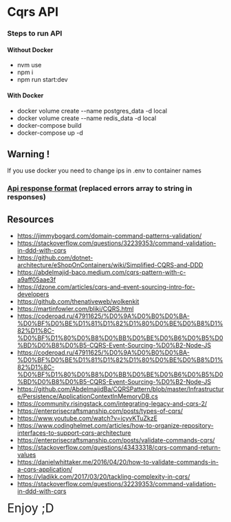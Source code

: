 # Cqrs API

### Steps to run API

#### Without Docker

-   nvm use
-   npm i
-   npm run start:dev

#### With Docker

-   docker volume create --name postgres_data -d local
-   docker volume create --name redis_data -d local
-   docker-compose build
-   docker-compose up -d

## Warning !

If you use docker you need to change ips in .env to container names

### [Api response format](https://github.com/Igrokqq/response-format) (replaced errors array to string in responses)

## Resources

-   https://jimmybogard.com/domain-command-patterns-validation/
-   https://stackoverflow.com/questions/32239353/command-validation-in-ddd-with-cqrs
-   https://github.com/dotnet-architecture/eShopOnContainers/wiki/Simplified-CQRS-and-DDD
-   https://abdelmajid-baco.medium.com/cqrs-pattern-with-c-a9aff05aae3f
-   https://dzone.com/articles/cqrs-and-event-sourcing-intro-for-developers
-   https://github.com/thenativeweb/wolkenkit
-   https://martinfowler.com/bliki/CQRS.html
-   https://coderoad.ru/47911625/%D0%9A%D0%B0%D0%BA-%D0%BF%D0%BE%D1%81%D1%82%D1%80%D0%BE%D0%B8%D1%82%D1%8C-%D0%BF%D1%80%D0%B8%D0%BB%D0%BE%D0%B6%D0%B5%D0%BD%D0%B8%D0%B5-CQRS-Event-Sourcing-%D0%B2-Node-JS
-   https://coderoad.ru/47911625/%D0%9A%D0%B0%D0%BA-%D0%BF%D0%BE%D1%81%D1%82%D1%80%D0%BE%D0%B8%D1%82%D1%8C-%D0%BF%D1%80%D0%B8%D0%BB%D0%BE%D0%B6%D0%B5%D0%BD%D0%B8%D0%B5-CQRS-Event-Sourcing-%D0%B2-Node-JS
-   https://github.com/AbdelmajidBa/CQRSPattern/blob/master/Infrastructure/Persistence/ApplicationContextInMemoryDB.cs
-   https://community.risingstack.com/integrating-legacy-and-cqrs-2/
-   https://enterprisecraftsmanship.com/posts/types-of-cqrs/
-   https://www.youtube.com/watch?v=icyvKTuZkzE
-   https://www.codinghelmet.com/articles/how-to-organize-repository-interfaces-to-support-cqrs-architecture
-   https://enterprisecraftsmanship.com/posts/validate-commands-cqrs/
-   https://stackoverflow.com/questions/43433318/cqrs-command-return-values
-   https://danielwhittaker.me/2016/04/20/how-to-validate-commands-in-a-cqrs-application/
-   https://vladikk.com/2017/03/20/tackling-complexity-in-cqrs/
-   https://stackoverflow.com/questions/32239353/command-validation-in-ddd-with-cqrs

<span style="font-size: 28px">Enjoy ;D</span>

